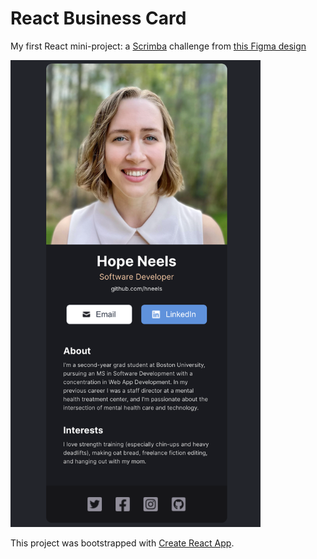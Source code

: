 # React Business Card

My first React mini-project: a [Scrimba](https://scrimba.com/learn/learnreact) challenge from [this Figma design](https://www.figma.com/file/4ctPLUvIn5b5Ep6YPOZWWd/Digital-Business-Card|width=300px)


<img src="src/images/screenshot.png" width="400px" alt="screenshot of project">


This project was bootstrapped with [Create React App](https://github.com/facebook/create-react-app).

